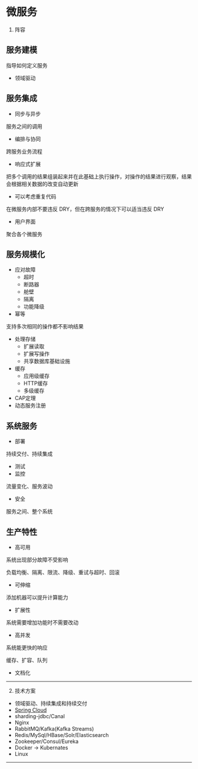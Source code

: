 #   微服务

1.  阵容

##  服务建模

指导如何定义服务

-   领域驱动

##  服务集成

-   同步与异步

服务之间的调用

-   编排与协同

跨服务业务流程

-   响应式扩展

把多个调用的结果组装起来并在此基础上执行操作，对操作的结果进行观察，结果会根据相关数据的改变自动更新

-   可以考虑重复代码

在微服务内部不要违反 DRY，但在跨服务的情况下可以适当违反 DRY

-   用户界面

聚合各个微服务

##  服务规模化

-   应对故障
    -   超时
    -   断路器
    -   舱壁
    -   隔离
    -   功能降级
-   幂等

支持多次相同的操作都不影响结果

-   处理存储
    -   扩展读取
    -   扩展写操作
    -   共享数据库基础设施
-   缓存
    -   应用级缓存
    -   HTTP缓存
    -   多级缓存
-   CAP定理
-   动态服务注册


##  系统服务

-   部署

持续交付、持续集成

-   测试
-   监控

流量变化、服务波动

-   安全

服务之间、整个系统

##  生产特性

-   高可用

系统出现部分故障不受影响

负载均衡、隔离、限流、降级、重试与超时、回滚

-   可伸缩

添加机器可以提升计算能力

-   扩展性

系统需要增加功能时不需要改动

-   高并发

系统能更快的响应

缓存、扩容、队列

-   文档化

-----

2.  技术方案

-   领域驱动、持续集成和持续交付
-   [Spring Cloud](../../p4/spring/spring-cloud/README.md)
-   sharding-jdbc/Canal
-   Nginx
-   RabbitMQ/Kafka(Kafka Streams)
-   Redis/MySql/HBase/Solr/Elasticsearch
-   Zookeeper/Consul/Eureka
-   Docker -> Kubernates
-   Linux

----